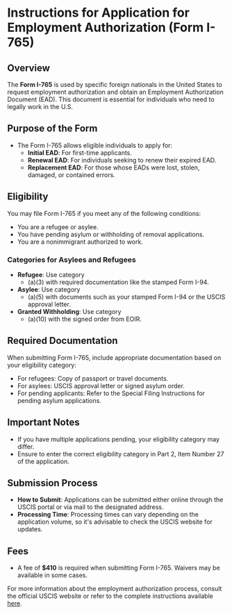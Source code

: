 # Instructions for Application for Employment Authorization (Form I-765)

## Overview
The **Form I-765** is used by specific foreign nationals in the United States to request employment authorization and obtain an Employment Authorization Document (EAD). This document is essential for individuals who need to legally work in the U.S.

## Purpose of the Form
- The Form I-765 allows eligible individuals to apply for:
  - **Initial EAD**: For first-time applicants.
  - **Renewal EAD**: For individuals seeking to renew their expired EAD.
  - **Replacement EAD**: For those whose EADs were lost, stolen, damaged, or contained errors.

## Eligibility
You may file Form I-765 if you meet any of the following conditions:
- You are a refugee or asylee.
- You have pending asylum or withholding of removal applications.
- You are a nonimmigrant authorized to work.

### Categories for Asylees and Refugees
- **Refugee**: Use category 
  - (a)(3) with required documentation like the stamped Form I-94.
- **Asylee**: Use category 
  - (a)(5) with documents such as your stamped Form I-94 or the USCIS approval letter.
- **Granted Withholding**: Use category 
  - (a)(10) with the signed order from EOIR.

## Required Documentation
When submitting Form I-765, include appropriate documentation based on your eligibility category:
- For refugees: Copy of passport or travel documents.
- For asylees: USCIS approval letter or signed asylum order.
- For pending applicants: Refer to the Special Filing Instructions for pending asylum applications.

## Important Notes
- If you have multiple applications pending, your eligibility category may differ.
- Ensure to enter the correct eligibility category in Part 2, Item Number 27 of the application.

## Submission Process
- **How to Submit**: Applications can be submitted either online through the USCIS portal or via mail to the designated address.
- **Processing Time**: Processing times can vary depending on the application volume, so it's advisable to check the USCIS website for updates.

## Fees
- A fee of **$410** is required when submitting Form I-765. Waivers may be available in some cases.

For more information about the employment authorization process, consult the official USCIS website or refer to the complete instructions available [here](https://www.uscis.gov/sites/default/files/document/forms/i-765instr.pdf).